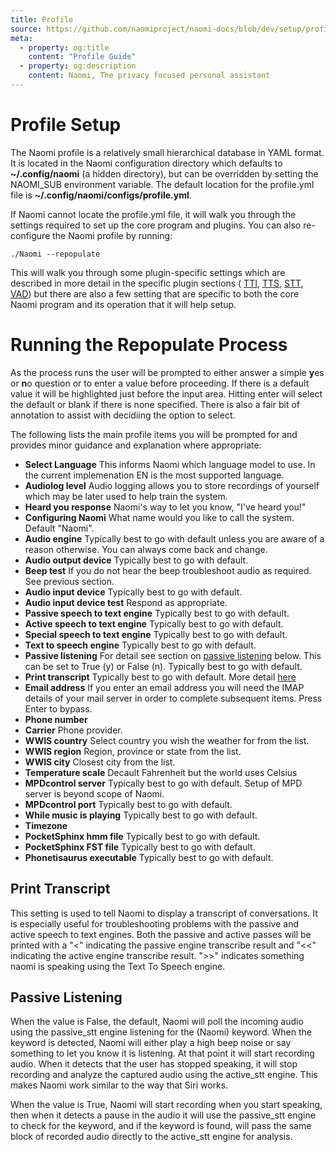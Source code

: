 ```yaml
---
title: Profile
source: https://github.com/naomiproject/naomi-docs/blob/dev/setup/profile.md
meta:
  - property: og:title
    content: "Profile Guide"
  - property: og:description
    content: Naomi, The privacy focused personal assistant
---
```


# Profile Setup

The Naomi profile is a relatively small hierarchical database in YAML format. It is located in 
the Naomi configuration directory which defaults to **~/.config/naomi** (a hidden directory), 
but can be overridden by setting the NAOMI_SUB environment variable. The default 
location for the profile.yml file is **~/.config/naomi/configs/profile.yml**.

If Naomi cannot locate the profile.yml file, it will walk you through the settings 
required to set up the core program and plugins. You can also re-configure the Naomi profile by 
running:
```shell
./Naomi --repopulate
```
This will walk you through some plugin-specific settings which are described in more detail in 
the specific plugin sections (
[TTI](./configuration/tti.html),
[TTS](./configuration/tts.html), 
[STT](./configuration/stt.html), 
[VAD](./configuration/vad.html)) but there are also a few setting that are specific to both the core 
Naomi program and its operation that it will help setup.

# Running the Repopulate Process

As the process runs the user will be prompted to either answer a simple **y**es or **n**o question 
or to enter a value before proceeding. If there is a default value it will be highlighted just 
before the input area. Hitting enter will select the default or blank if there is none specified.
There is also a fair bit of annotation to assist with decidiing the option to select.

The following lists the main profile items you will be prompted for and provides minor guidance and 
explanation where appropriate:

- **Select Language** This informs Naomi which language model to use. In the current implemenation
EN is the most supported language.
- **Audiolog level** Audio logging allows you to store recordings of yourself which may be later used
to help train the system.
- **Heard you response** Naomi's way to let you know, "I've heard you!"
- **Configuring Naomi** What name would you like to call the system. Default "Naomi".
- **Audio engine** Typically best to go with default unless you are aware of a reason otherwise. 
You can always come back and change.
- **Audio output device** Typically best to go with default.
- **Beep test** If you do not hear the beep troubleshoot audio as required. See previous section.
- **Audio input device** Typically best to go with default.
- **Audio input device test** Respond as appropriate.
- **Passive speech to text engine** Typically best to go with default.
- **Active speech to text engine** Typically best to go with default.
- **Special speech to text engine** Typically best to go with default.
- **Text to speech engine** Typically best to go with default.
- **Passive listening** For detail see section on [passive listening](#passive-listening) below. 
This can be set to True (y) or False (n). Typically best to go with default.
- **Print transcript** Typically best to go with default. More detail [here](#print-transcript)
- **Email address** If you enter an email address you will need the IMAP details of your 
mail server in order to complete subsequent items. Press Enter to bypass.
- **Phone number** 
- **Carrier** Phone provider.
- **WWIS country** Select country you wish the weather for from the list.
- **WWIS region** Region, province or state from the list.
- **WWIS city** Closest city from the list.
- **Temperature scale** Decault Fahrenheit but the world uses Celsius
- **MPDcontrol server** Typically best to go with default. Setup of MPD server is beyond scope of Naomi.
- **MPDcontrol port** Typically best to go with default.
- **While music is playing** Typically best to go with default.
- **Timezone**
- **PocketSphinx hmm file** Typically best to go with default.
- **PocketSphinx FST file** Typically best to go with default.
- **Phonetisaurus executable** Typically best to go with default.

## Print Transcript
This setting is used to tell Naomi to display a transcript of conversations. It is especially 
useful for troubleshooting problems with the passive and active speech to text engines. Both 
the passive and active passes will be printed with a "<" indicating the passive engine transcribe 
result and "<<" indicating the active engine transcribe result. ">>" indicates something naomi 
is speaking using the Text To Speech engine.

## Passive Listening

When the value is False, 
the default, Naomi will poll the incoming audio using the passive_stt engine listening 
for the (Naomi) keyword. When the keyword is detected, Naomi will either play a high beep 
noise or say something to let you know it is listening. At that point it will start 
recording audio. When it detects that the user has stopped speaking, it will stop 
recording and analyze the captured audio using the active_stt engine. This makes Naomi 
work similar to the way that Siri works.

When the value is True, Naomi will start recording when you start speaking, then 
when it detects a pause in the audio it will use the passive_stt engine to check 
for the keyword, and if the keyword is found, will pass the same block of recorded 
audio directly to the active_stt engine for analysis.


<DocPreviousVersions/>
<EditPageLink/>

